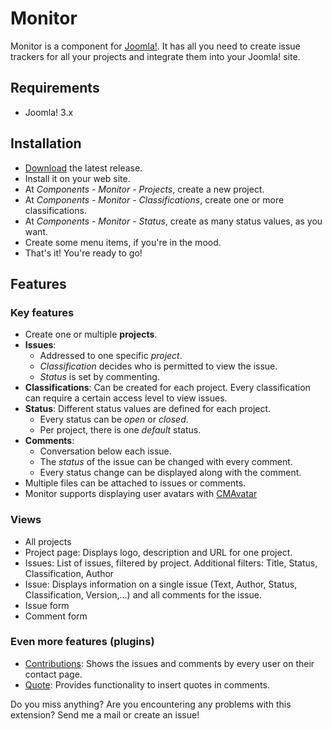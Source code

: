 # Monitor

Monitor is a component for [Joomla!](https://www.joomla.org). It has all you need to create issue trackers for all your projects and integrate them into your Joomla! site.

## Requirements

* Joomla! 3.x
  
## Installation

* [Download](https://github.com/Harmageddon/com_monitor/releases) the latest release.
* Install it on your web site.
* At *Components - Monitor - Projects*, create a new project.
* At *Components - Monitor - Classifications*, create one or more classifications.
* At *Components - Monitor - Status*, create as many status values, as you want.
* Create some menu items, if you're in the mood.
* That's it! You're ready to go!

## Features

### Key features

* Create one or multiple **projects**.
* **Issues**:
  * Addressed to one specific *project*.
  * *Classification* decides who is permitted to view the issue.
  * *Status* is set by commenting.
* **Classifications**: Can be created for each project. Every classification can require a certain access level to view issues.
* **Status**: Different status values are defined for each project.
  * Every status can be *open* or *closed*.
  * Per project, there is one *default* status.
* **Comments**:
  * Conversation below each issue.
  * The *status* of the issue can be changed with every comment.
  * Every status change can be displayed along with the comment.
* Multiple files can be attached to issues or comments.
* Monitor supports displaying user avatars with [CMAvatar](https://github.com/cmextension/cmavatar)
  
### Views

* All projects
* Project page: Displays logo, description and URL for one project.
* Issues: List of issues, filtered by project.
  Additional filters: Title, Status, Classification, Author
* Issue: Displays information on a single issue (Text, Author, Status, Classification, Version,...) and all comments for the issue.
* Issue form
* Comment form

### Even more features (plugins)

* [Contributions](https://github.com/Harmageddon/plg_monitor_contributions): Shows the issues and comments by every user on their contact page.
* [Quote](https://github.com/Harmageddon/plg_monitor_quote): Provides functionality to insert quotes in comments.

Do you miss anything? Are you encountering any problems with this extension? Send me a mail or create an issue!
